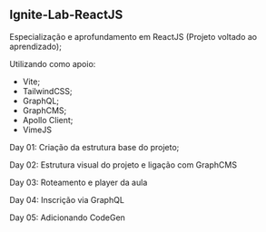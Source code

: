 ## Ignite-Lab-ReactJS
Especialização e aprofundamento em ReactJS (Projeto voltado ao aprendizado);

 Utilizando como apoio: 
- Vite;
- TailwindCSS;
- GraphQL;
- GraphCMS;
- Apollo Client;
- VimeJS

Day 01: Criação da estrutura base do projeto;

Day 02: Estrutura visual do projeto e ligação com GraphCMS

Day 03: Roteamento e player da aula

Day 04: Inscrição via GraphQL

Day 05: Adicionando CodeGen
